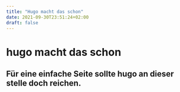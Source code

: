 ```yaml
---
title: "Hugo macht das schon"
date: 2021-09-30T23:51:24+02:00
draft: false
---
```


# hugo macht das schon
## Für eine einfache Seite sollte hugo an dieser stelle doch reichen.
